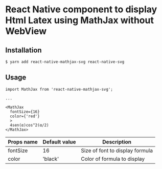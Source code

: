 # React Native component to display Html Latex using MathJax without WebView

## Installation
```
$ yarn add react-native-mathjax-svg react-native-svg
```

## Usage
```
import MathJax from 'react-native-mathjax-svg';

...

<MathJax
  fontSize={16}
  color={'red'}
  >
  4sen(α)cos^2(α/2)
</MathJax>
```

|  Props name   | Default value  | Description                             |
| ------------- | -------------- | --------------------------------------- |
|  fontSize     | 16             | Size of font to display formula         |
|  color        | 'black'        | Color of formula to display             |


[comment]: <> (## Example)

[comment]: <> ([https://github.com/railsjack/demo-app-for-mathjax]&#40;https://github.com/railsjack/demo-app-for-mathjax&#41;)
